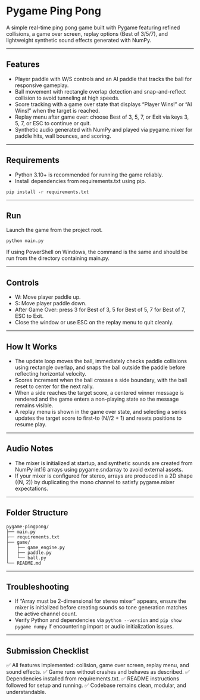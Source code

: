 # Pygame Ping Pong

A simple real-time ping pong game built with Pygame featuring refined collisions, a game over screen, replay options (Best of 3/5/7), and lightweight synthetic sound effects generated with NumPy. 

---

## Features

- Player paddle with W/S controls and an AI paddle that tracks the ball for responsive gameplay.  
- Ball movement with rectangle overlap detection and snap-and-reflect collision to avoid tunneling at high speeds.  
- Score tracking with a game over state that displays “Player Wins!” or “AI Wins!” when the target is reached.  
- Replay menu after game over: choose Best of 3, 5, 7, or Exit via keys 3, 5, 7, or ESC to continue or quit.  
- Synthetic audio generated with NumPy and played via pygame.mixer for paddle hits, wall bounces, and scoring.  

---

## Requirements

- Python 3.10+ is recommended for running the game reliably.  
- Install dependencies from requirements.txt using pip.  

```
pip install -r requirements.txt
```

---

## Run

Launch the game from the project root.  

```
python main.py
```

If using PowerShell on Windows, the command is the same and should be run from the directory containing main.py.  

---

## Controls

- W: Move player paddle up.  
- S: Move player paddle down.  
- After Game Over: press 3 for Best of 3, 5 for Best of 5, 7 for Best of 7, ESC to Exit.  
- Close the window or use ESC on the replay menu to quit cleanly.  

---

## How It Works

- The update loop moves the ball, immediately checks paddle collisions using rectangle overlap, and snaps the ball outside the paddle before reflecting horizontal velocity.  
- Scores increment when the ball crosses a side boundary, with the ball reset to center for the next rally.  
- When a side reaches the target score, a centered winner message is rendered and the game enters a non-playing state so the message remains visible.  
- A replay menu is shown in the game over state, and selecting a series updates the target score to first-to (N//2 + 1) and resets positions to resume play.  

---

## Audio Notes

- The mixer is initialized at startup, and synthetic sounds are created from NumPy int16 arrays using pygame.sndarray to avoid external assets.  
- If your mixer is configured for stereo, arrays are produced in a 2D shape ((N, 2)) by duplicating the mono channel to satisfy pygame.mixer expectations.  

---

## Folder Structure

```
pygame-pingpong/
├── main.py
├── requirements.txt
├── game/
│   ├── game_engine.py
│   ├── paddle.py
│   └── ball.py
└── README.md
```

---

## Troubleshooting

- If “Array must be 2-dimensional for stereo mixer” appears, ensure the mixer is initialized before creating sounds so tone generation matches the active channel count.  
- Verify Python and dependencies via `python --version` and `pip show pygame numpy` if encountering import or audio initialization issues.  

---

## Submission Checklist

✅ All features implemented: collision, game over screen, replay menu, and sound effects.
✅ Game runs without crashes and behaves as described.
✅ Dependencies installed from requirements.txt.
✅ README instructions followed for setup and running.
✅ Codebase remains clean, modular, and understandable.
